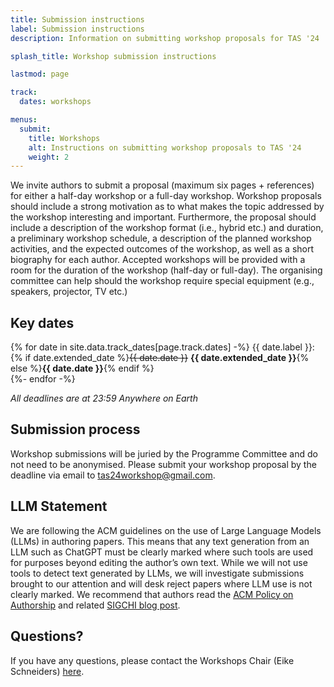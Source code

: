 ```yaml
---
title: Submission instructions
label: Submission instructions
description: Information on submitting workshop proposals for TAS '24

splash_title: Workshop submission instructions

lastmod: page

track:
  dates: workshops

menus:
  submit:
    title: Workshops
    alt: Instructions on submitting workshop proposals to TAS '24
    weight: 2
---
```


We invite authors to submit a proposal (maximum six pages + references) for either a half-day workshop or a full-day workshop. Workshop proposals should include a strong motivation as to what makes the topic addressed by the workshop interesting and important. Furthermore, the proposal should include a description of the workshop format (i.e., hybrid etc.) and duration, a preliminary workshop schedule, a description of the planned workshop activities, and the expected outcomes of the workshop, as well as a short biography for each author. Accepted workshops will be provided with a room for the duration of the workshop (half-day or full-day). The organising committee can help should the workshop require special equipment (e.g., speakers, projector, TV etc.)

## Key dates

{% for date in site.data.track_dates[page.track.dates] -%}
{{ date.label }}: {% if date.extended_date %}<strike>{{ date.date }}</strike> <strong>{{ date.extended_date }}</strong>{% else %}<strong>{{ date.date }}</strong>{% endif %}<br>
{%- endfor -%}

<em class="small">All deadlines are at 23:59 Anywhere on Earth</em>

## Submission process

Workshop submissions will be juried by the Programme Committee  and do not need to be anonymised. Please submit your workshop proposal by the deadline via email to [tas24workshop@gmail.com](mailto:tas24workshop@gmail.com).


## LLM Statement
We are following the ACM guidelines on the use of Large Language Models (LLMs) in authoring papers. This means that any text generation from an LLM such as ChatGPT must be clearly marked where such tools are used for purposes beyond editing the author’s own text. While we will not use tools to detect text generated by LLMs, we will investigate submissions brought to our attention and will desk reject papers where LLM use is not clearly marked. We recommend that authors read the [ACM Policy on Authorship](https://www.acm.org/publications/policies/new-acm-policy-on-authorship) and related [SIGCHI blog post](https://medium.com/sigchi/acm-publications-policy-guidance-for-sigchi-venues-87332173aad1).


## Questions?
If you have any questions, please contact the Workshops Chair (Eike Schneiders) [here](mailto:tas24workshop@gmail.com).




